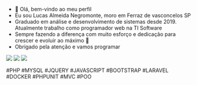 - 👋 Olá, bem-vindo ao meu perfil
- Eu sou Lucas Almeida Negromonte, moro em Ferraz de vasconcelos SP
- Graduado em análise e desenvolvimento de sistemas desde 2019. Atualmente trabalho como programador web na TI Software
- Sempre fazendo a diferença com muito esforço e dedicação para crescer e evoluir ao máximo 🙏
- Obrigado pela atenção e vamos programar
 
[<img src="https://img.shields.io/badge/linkedin-%230077B5.svg?&style=for-the-badge&logo=linkedin&logoColor=white" />](https://www.linkedin.com/in/lucas-negromonte-630950151/) 
[<img src = "https://img.shields.io/badge/instagram-%23E4405F.svg?&style=for-the-badge&logo=instagram&logoColor=white">](https://www.instagram.com/lucas_negromonte.mj/) 
[<img src = "https://img.shields.io/badge/facebook-%231877F2.svg?&style=for-the-badge&logo=facebook&logoColor=white">](https://www.facebook.com/people/Lucas-Negromonte/100009317230010/)

#PHP 
#MYSQL 
#JQUERY 
#JAVASCRIPT 
#BOOTSTRAP
#LARAVEL
#DOCKER
#PHPUNIT
#MVC
#POO


<!---
lucas-negromonte/lucas-negromonte is a ✨ special ✨ repository because its `README.md` (this file) appears on your GitHub profile.
You can click the Preview link to take a look at your changes.
--->
